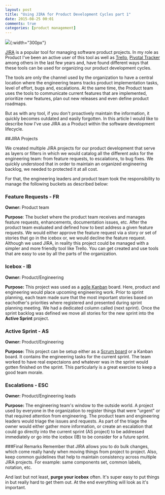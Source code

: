 ```yaml
---
layout: post
title: "Using JIRA for Product Development Cycles part 1"
date: 2015-08-25 00:01
comments: true
categories: [product management]
---
```


![](https://www.atlassian.com/wac/software/jira/sectionWrap/0/column/0/imageBinary/jira_rbg_darkblue.svg){:width="300px"}

[JIRA](https://www.atlassian.com/software/jira) is a popular tool for managing software product projects. In my role as Product I've been an active user of this tool as well as [Trello](https://trello.com/), [Pivotal Tracker](https://www.pivotaltracker.com/) among others in the last few years and, have found different ways that these tools can be used for organizing our product development cycles. 

The tools are only the channel used by the organization to have a central location where the engineering teams tracks product implementation tasks, level of effort, bugs and, escalations. At the same time, the Product team uses the tools to communicate current features that are implemented, prioritize new features, plan out new releases and even define product roadmaps.

But as with any tool, if you don't proactively maintain the information, it quickly becomes outdated and easily forgotten. In this article I would like to describe how I've use JIRA as a Product within the software development lifecycle.
<!--more-->

##JIRA Projects

We created multiple JIRA projects for our product development that serve as layers or filters in which we would catalog all the different asks for the engineering team: from feature requests, to escalations, to bug fixes. We quickly understood that in order to maintain an organized engineering backlog, we needed to protected it at all cost. 

For that, the engineering leaders and product team took the responsibility to manage the following buckets as described below:

### Feature Requests - FR
**Owner:** Product team

**Purpose**: The bucket where the product team receives and manages feature requests, enhancements, documentation issues, etc. After the product team evaluated and defined how to best address a given feature requests. We would either approve the feature request via a story or set of stories that go in the icebox or, we would decline the feature request.
Although we used JIRA,  in reality this project could be managed with a simpler and more friendly tool like Trello. You can get created and use tools that are easy to use by all the parts of the organization.

### Icebox - IB
**Owner:** Product/Engineering

**Purpose:** This project was used as a [agile Kanban](https://www.atlassian.com/agile/kanban) board. Here,  product and engineering would place upcoming engineering work. Prior to sprint planning, each team made sure that the most important stories based on eachother's priorities where registered and presented during sprint planning meeting. We had a dedicated column called (next sprint). Once the sprint backlog was defined we move all stories for the new sprint into the **Active Sprint** project.

### Active Sprint - AS
**Owner:** Product/Engineering

**Purpose:**  This project can be setup either as a [Scrum board](https://www.atlassian.com/agile/scrum) or a Kanban board. It contains the engineering tasks for the current sprint. The team worked to have real expectaions and whatever was in the sprint would gotten finished on the sprint. This particularly is a great exercise to keep a good team morale.

### Escalations - ESC
**Owner:** Product/Engineering leads

**Purpose:** The engineering team's window to the outside world. A project used by everyone in the organization to register things that were "urgent" or that required attention from engineering. The product team and engineering leaders would triage the issues and requests. 
As part of the triage the owner would either gather more information, or create an escalation that could go directly into the current sprint (AS project) to be addressed immediately or go into the icebox (IB) to be consider for a future sprint.


###Final Remarks
Remember that JIRA allows you to do bulk changes, which come really handy when moving things from project to project. Also, keep common guidelines that help to maintain consistency across multiple JIRA projects. For example: same components set, common labels, notation, etc.

And last but not least, **purge your icebox** often. It's super easy to put things in but really hard to get them out. At the end everything will look as it's important.
